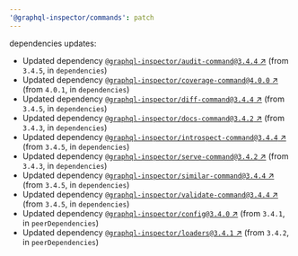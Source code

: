 ```yaml
---
'@graphql-inspector/commands': patch
---
```

dependencies updates:
  - Updated dependency [`@graphql-inspector/audit-command@3.4.4`
    ↗︎](https://www.npmjs.com/package/@graphql-inspector/audit-command/v/3.4.4) (from `3.4.5`, in
    `dependencies`)
  - Updated dependency [`@graphql-inspector/coverage-command@4.0.0`
    ↗︎](https://www.npmjs.com/package/@graphql-inspector/coverage-command/v/4.0.0) (from `4.0.1`, in
    `dependencies`)
  - Updated dependency [`@graphql-inspector/diff-command@3.4.4`
    ↗︎](https://www.npmjs.com/package/@graphql-inspector/diff-command/v/3.4.4) (from `3.4.5`, in
    `dependencies`)
  - Updated dependency [`@graphql-inspector/docs-command@3.4.2`
    ↗︎](https://www.npmjs.com/package/@graphql-inspector/docs-command/v/3.4.2) (from `3.4.3`, in
    `dependencies`)
  - Updated dependency [`@graphql-inspector/introspect-command@3.4.4`
    ↗︎](https://www.npmjs.com/package/@graphql-inspector/introspect-command/v/3.4.4) (from `3.4.5`,
    in `dependencies`)
  - Updated dependency [`@graphql-inspector/serve-command@3.4.2`
    ↗︎](https://www.npmjs.com/package/@graphql-inspector/serve-command/v/3.4.2) (from `3.4.3`, in
    `dependencies`)
  - Updated dependency [`@graphql-inspector/similar-command@3.4.4`
    ↗︎](https://www.npmjs.com/package/@graphql-inspector/similar-command/v/3.4.4) (from `3.4.5`, in
    `dependencies`)
  - Updated dependency [`@graphql-inspector/validate-command@3.4.4`
    ↗︎](https://www.npmjs.com/package/@graphql-inspector/validate-command/v/3.4.4) (from `3.4.5`, in
    `dependencies`)
  - Updated dependency [`@graphql-inspector/config@3.4.0`
    ↗︎](https://www.npmjs.com/package/@graphql-inspector/config/v/3.4.0) (from `3.4.1`, in
    `peerDependencies`)
  - Updated dependency [`@graphql-inspector/loaders@3.4.1`
    ↗︎](https://www.npmjs.com/package/@graphql-inspector/loaders/v/3.4.1) (from `3.4.2`, in
    `peerDependencies`)
